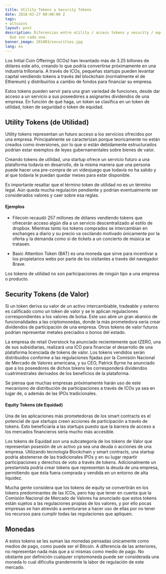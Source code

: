 ```yaml
---
title: Utility Tokens y Security Tokens
date: 2018-03-27 00:00:00 Z
tags:
- altcoins
layout: post
description: Diferencias entre utility / access tokens y security / equity tokens.
  Qué son cada una.
banner_image: 201803/securities.jpg
lang: es
---
```


Los Initial Coin Offerings (ICOs) han levantado más de 3.25 billones de dólares este año, creando lo que podría convertirse próximamente en una industria trillonaria. A través de ICOs, pequeñas startups pueden levantar capital vendiendo tokens a través del blockchain (normalmente el de Ethereum) y distribuirlos a cambio de fondos para financiar su empresa.

<!--more-->

Estos tokens pueden servir para una gran variedad de funciones, desde dar acceso a un servicio a sus poseedores a asignarles dividendos de una empresa. En función de qué haga, un token se clasifica en un token de utilidad, token de seguridad o token de equidad.

## Utility Tokens (de Utilidad)

Utility tokens representan un futuro acceso a los servicios ofrecidos por una empresa. Principalmente se caracterizan porque teoricamente no están creados como inversiones, por lo que si están debidamente estructurados podrían estar exemptos de leyes gubernamentales sobre bienes de valor.

Creando tokens de utilidad, una startup ofrece un servicio futuro a una plataforma todavía en desarrollo, de la misma manera que una persona puede hacer una pre-compra de un videojuego que todavía no ha salido y al que todavía le puedan quedar meses para estar disponible.

Es importante resaltar que el término token de utilidad no es un término legal. Aún queda mucha regulación pendiente y podrían eventualmente ser considerados valores y caer sobre esa reglas.

#### Ejemplos

- Filecoin recaudó 257 millones de dólares vendiendo tokens que ofrecerán acceso algún día a un servicio descentralizado al estilo de dropbox. Mientras tanto los tokens comprados se intercambian en exchanges a diario y su precio va oscilando motivado únicamente por la oferta y la demanda como si de tickets a un concierto de música se tratasen.

- Basic Attention Token (BAT) es una moneda que sirve para incentivar a los propietarios webs por parte de los visitantes a través del navegador Brave.

Los tokens de utilidad no son participaciones de ningún tipo a una empresa o producto.

## Security Tokens (de Valor)

Si un token deriva su valor de un activo intercambiable, tradeable y externo es calificado como un token de valor y se le aplican regulaciones correspondientes a los valores de bolsa. Este uso abre un gran abanico de funcionalidades a las criptomonedas, donde la más prometedora sería crear dividendos de participación de una empresa. Otros tokens de valor futuros podrían representar metales preciados o bonos del estado.

La empresa de retail Overstock ha anunciado recientemente que tZERO, una de sus subsidiarias, realizará una ICO para financiar el desarrollo de una plataforma licenciada de tokens de valor. Los tokens vendidos serán distribuidos conforme a las regulaciones fijadas por la Comisión Nacional de Mercado de Valores americana, y su CEO, Patrick Byrne ha anunciado que a los poseedores de dichos tokens les corresponderá dividendos cuatrimestrales derivados de los beneficios de la plataforma.

Se piensa que muchas empresas próximamente harán uso de este mecanismo de distribución de participaciones a través de ICOs ya sea en lugar de, o además de las IPOs tradicionales.

#### Equity Tokens (de Equidad)

Una de las aplicaciones más prometedoras de los smart contracts es el potencial de que startups creen acciones de participación a través de tokens. Esto beneficiaría a las startups puesto que la barrera de acceso a los mercados financieros sería mucho más accesible.

Los tokens de Equidad son una subcategoría de los tokens de Valor que representan posesión de un activo ya sea una deuda o acciones de una empresa. Utilizando tecnología Blockchain y smart contracts, una startup podría abstenerse de las tradicionales IPOs y en su lugar repartir participaciones y derechos de voto a través de tokens. Adicionalmente un prestamista podría crear tokens que representan la deuda de una empresa, permitiendo que ésta fuera comprada y vendida en un entorno de alta liquidez.

Mucha gente considera que los tokens de equity se convertirán en los tokens predominantes de las ICOs, pero hay que tener en cuenta que la Comisión Nacional de Mercado de Valores ha anunciado que estos tokens están sujetos a las regulaciones propias de los valores, y por ello pocas empresas se han atrevido a aventurarse a hacer uso de ellas por no tener los recursos para cumplir todas las regulaciones que apliquen.


## Monedas

A estos tokens se les suman las monedas pensadas únicamente como medios de pago, como puede ser el Bitcoin. A diferencia de las anteriores, no representan nada más que a sí mismas como medio de pago. No obstante por definición cualquier criptomoneda puede ser considerada una moneda lo cual dificulta grandemente la labor de regulación de este mercado.



